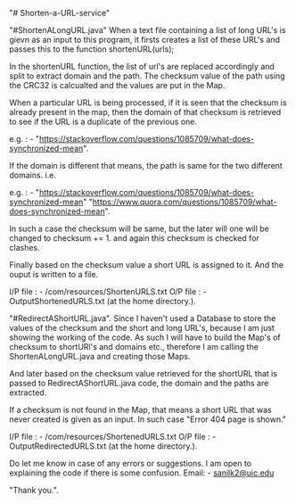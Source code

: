 "# Shorten-a-URL-service" 

"#ShortenALongURL.java"
When a text file containing a list of long URL's is gievn as an input to this program, it firsts creates a list of these URL's and passes this to the function shortenURL(urls);

In the shortenURL function, the list of url's are replaced accordingly and split to extract domain and the path. The checksum value of the path using the CRC32 is calcualted and the values are put in the Map.

When a particular URL is being processed, if it is seen that the checksum is already present in the map, then the domain of that checksum is retrieved to see if the URL is a duplicate of the previous one.

e.g. : - "https://stackoverflow.com/questions/1085709/what-does-synchronized-mean".

If the domain is different that means, the path is same for the two different domains. i.e. 

e.g. : - "https://stackoverflow.com/questions/1085709/what-does-synchronized-mean"
"https://www.quora.com/questions/1085709/what-does-synchronized-mean".

In such a case the checksum will be same, but the later will one will be changed to checksum += 1. and again this checksum is checked for clashes.

Finally based on the checksum value a short URL is assigned to it. And the ouput is written to a file.

I/P file : - /com/resources/ShortenURLS.txt
O/P file : - OutputShortenedURLS.txt (at the home directory.).

"#RedirectAShortURL.java".
Since I haven't used a Database to store the values of the checksum and the short and long URL's, because I am just showing the working of the code. As such I will have to build the Map's of checksum to shortURl's and domains etc., therefore I am calling the ShortenALongURL.java and creating those Maps. 

And later based on the checksum value retrieved for the shortURL that is passed to RedirectAShortURL.java code, the domain and the paths are extracted.

If a checksum is not found in the Map, that means a short URL that was never created is given as an input. In such case "Error 404 page is shown."

I/P file : - /com/resources/ShortenedURLS.txt
O/P file : - OutputRedirectedURLS.txt (at the home directory.).

Do let me know in case of any errors or suggestions. I am open to explaining the code if there is some confusion.
Email: - sanilk2@uic.edu

"Thank you.".
